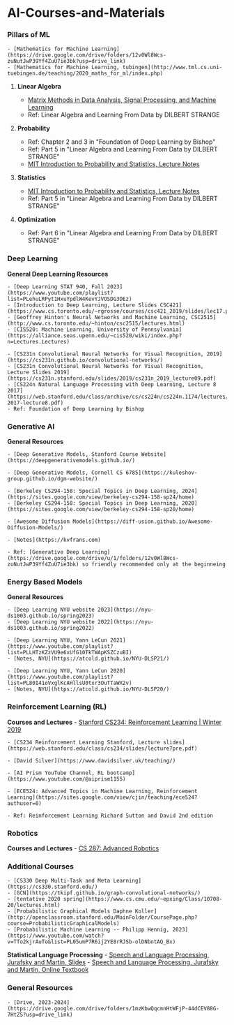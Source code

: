 # AI-Courses-and-Materials

### **Pillars of ML**
    - [Mathematics for Machine Learning](https://drive.google.com/drive/folders/12v0Wl8Wcs-zuNutJwP39Yf4ZuU7ie3bk?usp=drive_link)
    - [Mathematics for Machine Learning, tubingen](http://www.tml.cs.uni-tuebingen.de/teaching/2020_maths_for_ml/index.php)

1. **Linear Algebra**
    - [Matrix Methods in Data Analysis, Signal Processing, and Machine Learning](https://www.youtube.com/playlist?list=PLFBPgxvkodCqCTVN0isaSA6S--hSTFgEw)
    - Ref: Linear Algebra and Learning From Data by DILBERT STRANGE

2. **Probability**
    - Ref: Chapter 2 and 3 in "Foundation of Deep Learning by Bishop"
    - Ref: Part 5 in "Linear Algebra and Learning From Data by DILBERT STRANGE"
    - [MIT Introduction to Probability and Statistics, Lecture Notes](https://ocw.mit.edu/courses/18-05-introduction-to-probability-and-statistics-spring-2022/resources/lecture-notes/)

3. **Statistics**
    - [MIT Introduction to Probability and Statistics, Lecture Notes](https://ocw.mit.edu/courses/18-05-introduction-to-probability-and-statistics-spring-2022/resources/lecture-notes/)
    - Ref: Part 5 in "Linear Algebra and Learning From Data by DILBERT STRANGE"

4. **Optimization**
    - Ref: Part 6 in "Linear Algebra and Learning From Data by DILBERT STRANGE"

### **Deep Learning**

**General Deep Learning Resources**

    - [Deep Learning STAT 940, Fall 2023](https://www.youtube.com/playlist?list=PLehuLRPyt1HxuYpdlW4KevYJVOSDG3DEz)
    - [Introduction to Deep Learning, Lecture Slides CSC421](https://www.cs.toronto.edu/~rgrosse/courses/csc421_2019/slides/lec17.pdf)    
    - [Geoffrey Hinton's Neural Networks and Machine Learning, CSC2515](http://www.cs.toronto.edu/~hinton/csc2515/lectures.html)
    - [CIS520: Machine Learning, University of Pennsylvania](https://alliance.seas.upenn.edu/~cis520/wiki/index.php?n=Lectures.Lectures)

    - [CS231n Convolutional Neural Networks for Visual Recognition, 2019](https://cs231n.github.io/convolutional-networks/)
    - [CS231n Convolutional Neural Networks for Visual Recognition, Lecture Slides 2019](https://cs231n.stanford.edu/slides/2019/cs231n_2019_lecture09.pdf)
    - [CS224n Natural Language Processing with Deep Learning, Lecture 8 2017](https://web.stanford.edu/class/archive/cs/cs224n/cs224n.1174/lectures/cs224n-2017-lecture8.pdf)
    - Ref: Foundation of Deep Learning by Bishop    

### **Generative AI**

**General Resources**

    - [Deep Generative Models, Stanford Course Website](https://deepgenerativemodels.github.io/)
    
    - [Deep Generative Models, Cornell CS 6785](https://kuleshov-group.github.io/dgm-website/)

    - [Berkeley CS294-158: Special Topics in Deep Learning, 2024](https://sites.google.com/view/berkeley-cs294-158-sp24/home)
    - [Berkeley CS294-158: Special Topics in Deep Learning, 2020](https://sites.google.com/view/berkeley-cs294-158-sp20/home)

    - [Awesome Diffusion Models](https://diff-usion.github.io/Awesome-Diffusion-Models/)

    - [Notes](https://kvfrans.com)

    - Ref: [Generative Deep Learning](https://drive.google.com/drive/u/1/folders/12v0Wl8Wcs-zuNutJwP39Yf4ZuU7ie3bk) so friendly recommended only at the beginneing


### **Energy Based Models**

**General Resources**

    - [Deep Learning NYU website 2023](https://nyu-ds1003.github.io/spring2023)
    - [Deep Learning NYU website 2022](https://nyu-ds1003.github.io/spring2022)

    - [Deep Learning NYU, Yann LeCun 2021](https://www.youtube.com/playlist?list=PLLHTzKZzVU9e6xUfG10TkTWApKSZCzuBI)
    - [Notes, NYU](https://atcold.github.io/NYU-DLSP21/)                                                             

    - [Deep Learning NYU, Yann LeCun 2020](https://www.youtube.com/playlist?list=PL80I41oVxglKcAHllsU0txr3OuTTaWX2v)
    - [Notes, NYU](https://atcold.github.io/NYU-DLSP20/)


### **Reinforcement Learning (RL)**

**Courses and Lectures**
    - [Stanford CS234: Reinforcement Learning | Winter 2019](https://www.youtube.com/playlist?list=PLoROMvodv4rOSOPzutgyCTapiGlY2Nd8u)

    - [CS234 Reinforcement Learning Stanford, Lecture slides](https://web.stanford.edu/class/cs234/slides/lecture7pre.pdf)

    - [David Silver](https://www.davidsilver.uk/teaching/)

    - [AI Prism YouTube Channel, RL bootcamp](https://www.youtube.com/@aiprism1155)

    - [ECE524: Advanced Topics in Machine Learning, Reinforcement Learning](https://sites.google.com/view/cjin/teaching/ece524?authuser=0)

    - Ref: Reinforcement Learning Richard Sutton and David 2nd edition

### **Robotics**

**Courses and Lectures**
    - [CS 287: Advanced Robotics](https://people.eecs.berkeley.edu/~pabbeel/cs287-fa19/)

### **Additional Courses**

    - [CS330 Deep Multi-Task and Meta Learning](https://cs330.stanford.edu/)
    - [GCN](https://tkipf.github.io/graph-convolutional-networks/)
    - [tentative 2020 spring](https://www.cs.cmu.edu/~epxing/Class/10708-20/lectures.html)
    - [Probabilistic Graphical Models Daphne Koller](http://openclassroom.stanford.edu/MainFolder/CoursePage.php?course=ProbabilisticGraphicalModels)
    - [Probabilistic Machine Learning -- Philipp Hennig, 2023](https://www.youtube.com/watch?v=TTo2kjrAuTo&list=PL05umP7R6ij2YE8rRJSb-olDNbntAQ_Bx)

**Statistical Language Processing**
    - [Speech and Language Processing, Jurafsky and Martin, Slides](https://web.stanford.edu/~jurafsky/slp3/{1-19}.pdf)
    - [Speech and Language Processing, Jurafsky and Martin, Online Textbook](https://web.stanford.edu/~jurafsky/slp3/)

### **General Resources**
    - [Drive, 2023-2024](https://drive.google.com/drive/folders/1mzKbwQqcmnHtWFjP-44dCEV88G-7HtZS?usp=drive_link)
